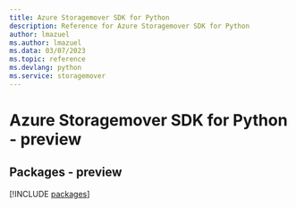 ```yaml
---
title: Azure Storagemover SDK for Python
description: Reference for Azure Storagemover SDK for Python
author: lmazuel
ms.author: lmazuel
ms.data: 03/07/2023
ms.topic: reference
ms.devlang: python
ms.service: storagemover
---
```

# Azure Storagemover SDK for Python - preview
## Packages - preview
[!INCLUDE [packages](storagemover-index.md)]